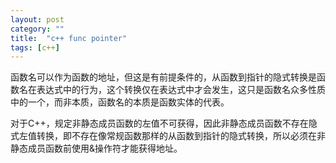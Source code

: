 ```yaml
---
layout: post
category: ""
title:  "c++ func pointer"
tags: [c++]
---
```




函数名可以作为函数的地址，但这是有前提条件的，从函数到指针的隐式转换是函数名在表达式中的行为，这个转换仅在表达式中才会发生，这只是函数名众多性质中的一个，而非本质，函数名的本质是函数实体的代表。

对于C++，规定非静态成员函数的左值不可获得，因此非静态成员函数不存在隐式左值转换，即不存在像常规函数那样的从函数到指针的隐式转换，所以必须在非静态成员函数前使用&操作符才能获得地址。